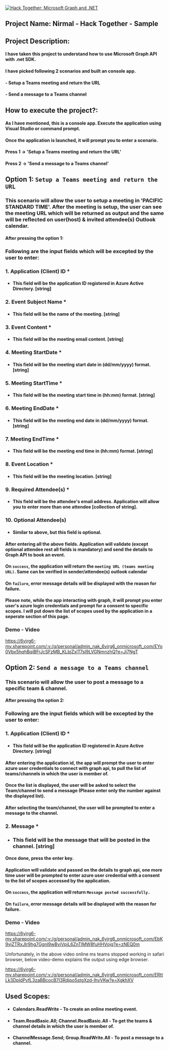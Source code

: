[![Hack Together: Microsoft Graph and .NET](https://img.shields.io/badge/Microsoft%20-Hack--Together-orange?style=for-the-badge&logo=microsoft)](https://github.com/microsoft/hack-together)

## **Project Name:** Nirmal - Hack Together - Sample

## **Project Description:**

#### I have taken this project to understand how to use Microsoft Graph API with .net SDK.
#### I have picked following 2 scenarios and built an console app.

#### - Setup a Teams meeting and return the URL
#### - Send a message to a Teams channel

## **How to execute the project?:**

#### As I have mentioned, this is a console app. Execute the application using Visual Studio or command prompt.

#### Once the application is launched, it will prompt you to enter a scenario.

#### Press 1 -> 'Setup a Teams meeting and return the URL'
#### Press 2 -> 'Send a message to a Teams channel'

## Option 1: `Setup a Teams meeting and return the URL`

### This scenario will allow the user to setup a meeting in 'PACIFIC STANDARD TIME'. After the meeting is setup, the user can see the meeting URL which will be returned as output and the same will be reflected on  user(host) & invited attendee(s) Outlook calendar.

#### After pressing the option 1:

### Following are the input fields which will be excepted by the user to enter:

### 1. Application (Client) ID * 
 - #### This field will be the application ID registered in Azure Active Directory. [string]
### 2. Event Subject Name * 
 - #### This field will be the name of the meeting. [string]
### 3. Event Content * 
 - #### This field will be the meeting email content. [string]
### 4. Meeting StartDate * 
 - #### This field will be the meeting start date in (dd/mm/yyyy) format. [string]
### 5. Meeting StartTime * 
 - #### This field will be the meeting start time in (hh:mm) format. [string]
### 6. Meeting EndDate * 
 - #### This field will be the meeting end date in (dd/mm/yyyy) format. [string]
### 7. Meeting EndTime * 
 - #### This field will be the meeting end time in (hh:mm) format. [string]
### 8. Event Location * 
 - #### This field will be the meeting location. [string]
### 9. Required Attendee(s) * 
 - #### This field will be the attendee's email address. Application will allow you to enter more than one attendee [collection of string].
### 10. Optional Attendee(s)
 - #### Similar to above, but this field is optional.

#### After entering all the above fields. Application will validate (except optional attendee rest all fields is mandatory) and send the details to Graph API to book an event. 
#### On `success`, the application will return the `meeting URL (teams meeting URL)`. Same can be verified in sender/attendee(s) outlook calendar
#### On `failure`, error message details will be displayed with the reason for failure.

#### Please note, while the app interacting with graph, it will prompt you enter user's azure login credentials and prompt for a consent to specific scopes. I will put down the list of scopes used by the application in a seperate section of this page.

### **Demo - Video**

https://6yjrg6-my.sharepoint.com/:v:/g/personal/admin_nak_6yjrg6_onmicrosoft_com/EYo0Vbx5hqhBqiBFrJcSFzMB_KLbjZxlT7sI9LVGNmnzhQ?e=Ji7NgT

## Option 2: `Send a message to a Teams channel`

### This scenario will allow the user to post a message to a specific team & channel.

#### After pressing the option 2:

### Following are the input fields which will be excepted by the user to enter:

### 1. Application (Client) ID * 
 - #### This field will be the application ID registered in Azure Active Directory. [string]

#### After entering the application id, the app will prompt the user to enter azure user credentials to connect with graph api, to pull the list of teams/channels in which the user is member of.
#### Once the list is displayed, the user will be asked to select the Team/channel to send a message (Please enter only the number against the displayed list).

#### After selecting the team/channel, the user will be prompted to enter a message to the channel. 

### 2. Message * 
 - ### This field will be the message that will be posted in the channel. [string]

#### Once done, press the enter key. 

#### Application will validate and passed on the details to graph api, one more time user will be prompted to enter azure user credential with a consent to the list of scopes accessed by the application. 
#### On `success`, the application will return `Message posted successfully.`
#### On `failure`, error message details will be displayed with the reason for failure.

### **Demo - Video**

https://6yjrg6-my.sharepoint.com/:v:/g/personal/admin_nak_6yjrg6_onmicrosoft_com/EbK9vjZTRxJIr9hg7Ggnl9wByiVpiL6ZnTlMW8fuHHVojg?e=zNEQ0m


Unfortunately, in the above video online ms teams stopped working in safari browser, below video-demo explains the output using edge browser.

https://6yjrg6-my.sharepoint.com/:v:/g/personal/admin_nak_6yjrg6_onmicrosoft_com/ERttLk3DpldPvfL3zaBBcocB7I3Rdjpo5stgXzd-lhvVKw?e=XgkhXV

## Used Scopes:

- #### Calendars.ReadWrite - To create an online meeting event.
- #### Team.ReadBasic.All; Channel.ReadBasic.All - To get the teams & channel details in which the user is member of.
- #### ChannelMessage.Send; Group.ReadWrite.All - To post a message to a channel.